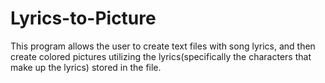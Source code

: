 # Lyrics-to-Picture
This program allows the user to create text files with song lyrics, and then create colored pictures utilizing the lyrics(specifically the characters that make up the lyrics) stored in the file. 
